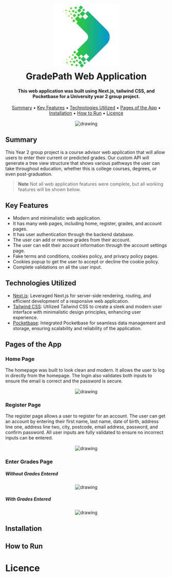 
<h1 align="center">
  <img src="https://github.com/MrT-Stephens/GradePath-Web-Application/blob/main/public/GradePathLogo.svg" alt="drawing" width="200"/>
  <br>
  GradePath Web Application
  <br>
</h1>

<h4 align="center">This web application was built using Next.js, tailwind CSS, and Pocketbase for a University year 2 group project.</h4>

<p align="center">
  <a href="#summary">Summary</a> ▪ 
  <a href="#key-features">Key Features</a> ▪︎ 
  <a href="#technologies-utilized">Technologies Utilized</a> ▪︎ 
  <a href="#pages-of-the-app">Pages of the App</a> ▪︎
  <a href="#installation">Installation</a> ▪︎ 
  <a href="#how-to-run">How to Run</a> ▪︎ 
  <a href="#licence">Licence</a> 
</p>

<p align="center">
  <img src="https://github.com/MrT-Stephens/GradePath-Web-Application/assets/92452307/76446d53-63fd-40f5-a749-b60268976c83" alt="drawing" align="center"/>
</p>

## Summary

This Year 2 group project is a course advisor web application that will allow users to enter their current or predicted grades. Our custom API will generate a tree view structure that shows various pathways the user can take throughout education, whether this is college courses, degrees, or even post-graduation.

> **Note**
> Not all web application features were complete, but all working features will be shown below.

## Key Features

* Modern and minimalistic web application.
* It has many web pages, including home, register, grades, and account pages.
* It has user authentication through the backend database.
* The user can add or remove grades from their account.
* The user can edit their account information through the account settings page.
* Fake terms and conditions, cookies policy, and privacy policy pages.
* Cookies popup to get the user to accept or decline the cookie policy.
* Complete validations on all the user input.

## Technologies Utilized

* [Next.js](https://nextjs.org/): Leveraged Next.js for server-side rendering, routing, and efficient development of a responsive web application.
* [Tailwind CSS](https://tailwindcss.com/): Utilized Tailwind CSS to create a sleek and modern user interface with minimalistic design principles, enhancing user experience.
* [Pocketbase](https://pocketbase.io/): Integrated Pocketbase for seamless data management and storage, ensuring scalability and reliability of the application.

## Pages of the App

### Home Page

The homepage was built to look clean and modern. It allows the user to log in directly from the homepage. The login also validates both inputs to ensure the email is correct and the password is secure.

<p align="center">
  <img src="https://github.com/MrT-Stephens/GradePath-Web-Application/assets/92452307/76446d53-63fd-40f5-a749-b60268976c83" alt="drawing" align="center"/>
</p>

### Register Page

The register page allows a user to register for an account. The user can get an account by entering their first name, last name, date of birth, address line one, address line two, city, postcode, email address, password, and confirm password. All user inputs are fully validated to ensure no incorrect inputs can be entered.

<p align="center">
  <img src="https://github.com/MrT-Stephens/GradePath-Web-Application/assets/92452307/c70c87ae-c3cc-402e-8099-7ffafe3ad26c" alt="drawing" align="center"/>
</p>

### Enter Grades Page

##### Without Grades Entered

<p align="center">
  <img src="https://github.com/MrT-Stephens/GradePath-Web-Application/assets/92452307/bcc8970c-de85-41bb-892c-27b05286ee61" alt="drawing" align="center"/>
</p>

##### With Grades Entered

<p align="center">
  <img src="https://github.com/MrT-Stephens/GradePath-Web-Application/assets/92452307/c76069e4-85dd-418d-9a50-52c77abcee8c" alt="drawing" align="center"/>
</p>

## Installation


## How to Run

# Licence 
